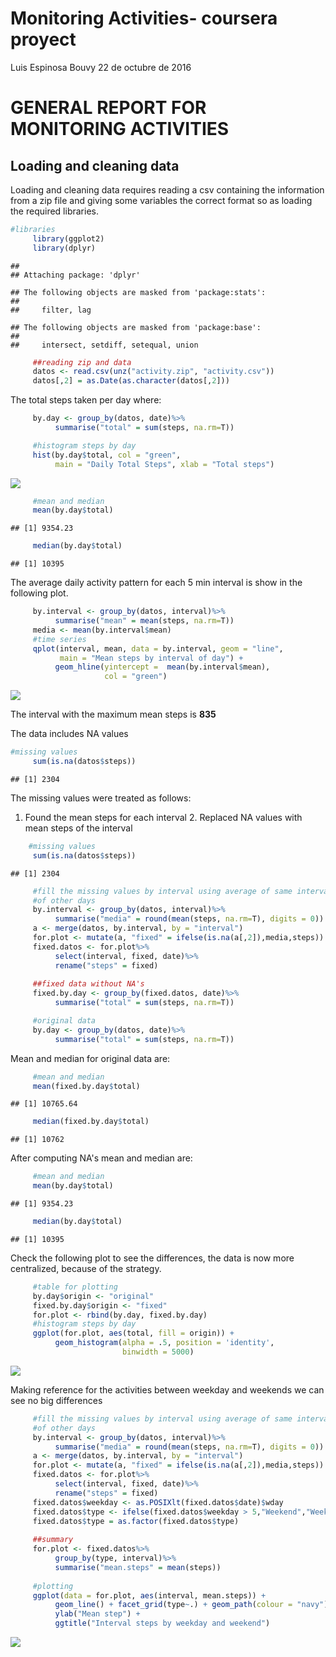 Monitoring Activities- coursera proyect
================
Luis Espinosa Bouvy
22 de octubre de 2016

GENERAL REPORT FOR MONITORING ACTIVITIES
========================================

Loading and cleaning data
-------------------------

Loading and cleaning data requires reading a csv containing the information
from a zip file and giving some variables the correct format so as loading
the required libraries.

``` r
#libraries
     library(ggplot2)
     library(dplyr)
```

    ## 
    ## Attaching package: 'dplyr'

    ## The following objects are masked from 'package:stats':
    ## 
    ##     filter, lag

    ## The following objects are masked from 'package:base':
    ## 
    ##     intersect, setdiff, setequal, union

``` r
     ##reading zip and data
     datos <- read.csv(unz("activity.zip", "activity.csv"))
     datos[,2] = as.Date(as.character(datos[,2]))
```

The total steps taken per day where:

``` r
     by.day <- group_by(datos, date)%>%
          summarise("total" = sum(steps, na.rm=T))

     #histogram steps by day
     hist(by.day$total, col = "green", 
          main = "Daily Total Steps", xlab = "Total steps")
```

![](PA1_template_files/figure-markdown_github/unnamed-chunk-2-1.png)

``` r
     #mean and median
     mean(by.day$total)
```

    ## [1] 9354.23

``` r
     median(by.day$total)
```

    ## [1] 10395

The average daily activity pattern for each 5 min interval is show in the
following plot.

``` r
     by.interval <- group_by(datos, interval)%>%
          summarise("mean" = mean(steps, na.rm=T))
     media <- mean(by.interval$mean)
     #time series
     qplot(interval, mean, data = by.interval, geom = "line",
           main = "Mean steps by interval of day") + 
          geom_hline(yintercept =  mean(by.interval$mean), 
                     col = "green")
```

![](PA1_template_files/figure-markdown_github/unnamed-chunk-3-1.png)

The interval with the maximum mean steps is **835**

The data includes NA values

``` r
#missing values
     sum(is.na(datos$steps))
```

    ## [1] 2304

The missing values were treated as follows:
1. Found the mean steps for each interval 2. Replaced NA values with mean steps of the interval

``` r
    #missing values
     sum(is.na(datos$steps))
```

    ## [1] 2304

``` r
     #fill the missing values by interval using average of same interval
     #of other days
     by.interval <- group_by(datos, interval)%>%
          summarise("media" = round(mean(steps, na.rm=T), digits = 0))
     a <- merge(datos, by.interval, by = "interval")
     for.plot <- mutate(a, "fixed" = ifelse(is.na(a[,2]),media,steps))
     fixed.datos <- for.plot%>%
          select(interval, fixed, date)%>%
          rename("steps" = fixed)
     
     ##fixed data without NA's
     fixed.by.day <- group_by(fixed.datos, date)%>%
          summarise("total" = sum(steps, na.rm=T))

     #original data
     by.day <- group_by(datos, date)%>%
          summarise("total" = sum(steps, na.rm=T))
```

Mean and median for original data are:

``` r
     #mean and median
     mean(fixed.by.day$total)
```

    ## [1] 10765.64

``` r
     median(fixed.by.day$total)
```

    ## [1] 10762

After computing NA's mean and median are:

``` r
     #mean and median
     mean(by.day$total)
```

    ## [1] 9354.23

``` r
     median(by.day$total)
```

    ## [1] 10395

Check the following plot to see the differences, the data is now more
centralized, because of the strategy.

``` r
     #table for plotting
     by.day$origin <- "original"
     fixed.by.day$origin <- "fixed"
     for.plot <- rbind(by.day, fixed.by.day)
     #histogram steps by day
     ggplot(for.plot, aes(total, fill = origin)) + 
          geom_histogram(alpha = .5, position = 'identity',
                         binwidth = 5000) 
```

![](PA1_template_files/figure-markdown_github/unnamed-chunk-8-1.png)

Making reference for the activities between weekday and weekends we can
see no big differences

``` r
     #fill the missing values by interval using average of same interval
     #of other days
     by.interval <- group_by(datos, interval)%>%
          summarise("media" = round(mean(steps, na.rm=T), digits = 0))
     a <- merge(datos, by.interval, by = "interval")
     for.plot <- mutate(a, "fixed" = ifelse(is.na(a[,2]),media,steps))
     fixed.datos <- for.plot%>%
          select(interval, fixed, date)%>%
          rename("steps" = fixed)
     fixed.datos$weekday <- as.POSIXlt(fixed.datos$date)$wday
     fixed.datos$type <- ifelse(fixed.datos$weekday > 5,"Weekend","Weekday")
     fixed.datos$type = as.factor(fixed.datos$type)
     
     ##summary
     for.plot <- fixed.datos%>%
          group_by(type, interval)%>%
          summarise("mean.steps" = mean(steps))
     
     #plotting
     ggplot(data = for.plot, aes(interval, mean.steps)) + 
          geom_line() + facet_grid(type~.) + geom_path(colour = "navy") +
          ylab("Mean step") + 
          ggtitle("Interval steps by weekday and weekend")
```

![](PA1_template_files/figure-markdown_github/unnamed-chunk-9-1.png)
